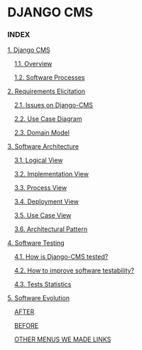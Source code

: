 DJANGO CMS 
===================

### INDEX
[1. Django CMS](https://github.com/SofiaReis/django-cms/blob/develop/ESOF-docs/Software%20Processes%20and%20Project%20Management/processes.md#1-django-cms)

&nbsp;&nbsp;&nbsp;&nbsp;[1.1. Overview](https://github.com/SofiaReis/django-cms/blob/develop/ESOF-docs/Software%20Processes%20and%20Project%20Management/processes.md#11-overview)

&nbsp;&nbsp;&nbsp;&nbsp;[1.2. Software Processes](https://github.com/SofiaReis/django-cms/blob/develop/ESOF-docs/Software%20Processes%20and%20Project%20Management/processes.md#12-software-processes)

[2. Requirements Elicitation](https://github.com/SofiaReis/django-cms/blob/develop/ESOF-docs/Requirements%20elicitation/requirements.md#2-requirements-)

&nbsp;&nbsp;&nbsp;&nbsp;[2.1. Issues on Django-CMS](https://github.com/SofiaReis/django-cms/blob/develop/ESOF-docs/Requirements%20elicitation/requirements.md#21-issues-on-django-cms)

&nbsp;&nbsp;&nbsp;&nbsp;[2.2. Use Case Diagram](https://github.com/SofiaReis/django-cms/blob/develop/ESOF-docs/Requirements%20elicitation/requirements.md#22-use-case-diagram)

&nbsp;&nbsp;&nbsp;&nbsp;[2.3. Domain Model](https://github.com/SofiaReis/django-cms/blob/develop/ESOF-docs/Requirements%20elicitation/requirements.md#23-domain-model)

[3. Software Architecture](https://github.com/SofiaReis/django-cms/blob/develop/ESOF-docs/Software%20Architecture/Architecture.md#3-software-architecture)

&nbsp;&nbsp;&nbsp;&nbsp;[3.1. Logical View](https://github.com/SofiaReis/django-cms/blob/develop/ESOF-docs/Software%20Architecture/Architecture.md#31-logical-view)

&nbsp;&nbsp;&nbsp;&nbsp;[3.2. Implementation View](https://github.com/SofiaReis/django-cms/blob/develop/ESOF-docs/Software%20Architecture/Architecture.md#32-implementation-view)

&nbsp;&nbsp;&nbsp;&nbsp;[3.3. Process View](https://github.com/SofiaReis/django-cms/blob/develop/ESOF-docs/Software%20Architecture/Architecture.md#33-process-view)

&nbsp;&nbsp;&nbsp;&nbsp;[3.4. Deployment View](https://github.com/SofiaReis/django-cms/blob/develop/ESOF-docs/Software%20Architecture/Architecture.md#34-deployment-view)

&nbsp;&nbsp;&nbsp;&nbsp;[3.5. Use Case View](https://github.com/SofiaReis/django-cms/blob/develop/ESOF-docs/Software%20Architecture/Architecture.md#35-use-case-view)

&nbsp;&nbsp;&nbsp;&nbsp;[3.6. Architectural Pattern](https://github.com/SofiaReis/django-cms/blob/develop/ESOF-docs/Software%20Architecture/Architecture.md#36-architectural-pattern)

[4. Software Testing](https://github.com/SofiaReis/django-cms/blob/develop/ESOF-docs/Verification%20And%20Validation/testing.md#4-software-testing)

&nbsp;&nbsp;&nbsp;&nbsp;[4.1. How is Django-CMS tested?](https://github.com/SofiaReis/django-cms/blob/develop/ESOF-docs/Verification%20And%20Validation/testing.md#41-how-is-django-cms-tested)

&nbsp;&nbsp;&nbsp;&nbsp;[4.2. How to improve software testability?](https://github.com/SofiaReis/django-cms/blob/develop/ESOF-docs/Verification%20And%20Validation/testing.md#42-how-to-improve-software-testability)

&nbsp;&nbsp;&nbsp;&nbsp;[4.3. Tests Statistics](https://github.com/SofiaReis/django-cms/blob/develop/ESOF-docs/Verification%20And%20Validation/testing.md#43-tests-statistics)

[5. Software Evolution](https://github.com/SofiaReis/django-cms/blob/develop/ESOF-docs/Software%20Evolution/Architecture.md#5-software-evolution)

&nbsp;&nbsp;&nbsp;&nbsp;[AFTER](https://github.com/SofiaReis/django-cms/blob/develop/ESOF-docs/Software%20Evolution/Architecture.md#after)

&nbsp;&nbsp;&nbsp;&nbsp;[BEFORE](https://github.com/SofiaReis/django-cms/blob/develop/ESOF-docs/Software%20Evolution/Architecture.md#before)

&nbsp;&nbsp;&nbsp;&nbsp;[OTHER MENUS WE MADE LINKS](https://github.com/SofiaReis/django-cms/blob/develop/ESOF-docs/Software%20Evolution/Architecture.md#other-menus-we-made-links)





